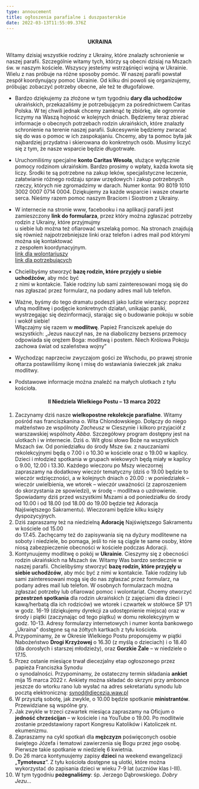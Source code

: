 ```yaml
---
type: annoucement
title: ogłoszenia parafialne i duszpasterskie
date: 2022-03-13T11:55:09.376Z
---
```

<!--StartFragment-->

<h4 style="text-align:center;">UKRAINA</h4>

Witamy dzisiaj wszystkie rodziny z Ukrainy, które znalazły schronienie w naszej parafii. Szczególnie witamy tych, którzy są obecni dzisiaj na Mszach św. w naszym kościele. Wszyscy jesteśmy wstrząśnięci wojną w Ukrainie. Wielu z nas próbuje na różne sposoby pomóc. W naszej parafii powstał zespół koordynujący pomoc Ukrainie. Od kilku dni powoli się organizujemy, próbując zobaczyć potrzeby obecne, ale też te długofalowe.

* Bardzo dziękujemy za złożone w tym tygodniu **dary dla uchodźców** ukraińskich, przekazaliśmy je potrzebującym za pośrednictwem Caritas Polska. W tej chwili jednak chcemy zamknąć tę zbiórkę, ale ogromnie liczymy na Waszą hojność w kolejnych dniach. Będziemy teraz zbierać informacje o obecnych potrzebach rodzin ukraińskich, które znalazły schronienie na terenie naszej parafii. Sukcesywnie będziemy zwracać się do was o pomoc w ich zaspokajaniu. Chcemy, aby ta pomoc była jak najbardziej przydatna i skierowana do konkretnych osób. Musimy liczyć się z tym, że nasze wsparcie będzie długotrwałe.
* Uruchomiliśmy specjalne **konto Caritas Wesoła**, służące wyłącznie pomocy rodzinom ukraińskim. Bardzo prosimy o wpłaty, każda kwota się liczy. Środki te są potrzebne na zakup leków, specjalistyczne leczenie, załatwianie różnego rodzaju spraw urzędowych i zakup potrzebnych rzeczy, których nie zgromadzimy w darach. Numer konta: 90 8019 1010 3002 0007 0714 0004. Dziękujemy za każde wsparcie i wasze otwarte serca. Nieśmy razem pomoc naszym Braciom i Siostrom z Ukrainy.
* W internecie na stronie www, facebooku i na aplikacji parafii jest zamieszczony **link do formularza**, przez który można zgłaszać potrzeby rodzin z Ukrainy, które przyjmujmy\
  u siebie lub można też ofiarować wszelaką pomoc. Na stronach znajdują się również najpotrzebniejsze linki oraz telefon i adres mail pod którymi można się kontaktować\
  z zespołem koordynacyjnym.\
  [link dla wolontariuszy](https://bit.ly/pomagam-Ukraina)\
  [link dla potrzebujących](https://bit.ly/potrzebuje-Ukraina)
* Chcielibyśmy stworzyć **bazę rodzin, które przyjęły u siebie uchodźców**, aby móc być\
  z nimi w kontakcie. Takie rodziny lub sami zainteresowani mogą się do nas zgłaszać przez formularz, na podany adres mail lub telefon.
* Ważne, byśmy do tego dramatu podeszli jako ludzie wierzący: poprzez ufną modlitwę i podjęcie konkretnych działań, unikając paniki, wystrzegając się dezinformacji, starając się o budowanie pokoju w sobie i wokół siebie!\
  Włączajmy się razem w **modlitwę**. Papież Franciszek apeluje do wszystkich: „Jezus nauczył nas, że na diaboliczny bezsens przemocy odpowiada się orężem Boga: modlitwą i postem. Niech Królowa Pokoju zachowa świat od szaleństwa wojny”
* Wychodząc naprzeciw zwyczajom gości ze Wschodu, po prawej stronie ołtarza postawiliśmy ikonę i misę do wstawiania świeczek jak znaku modlitwy.
* Podstawowe informacje można znaleźć na małych ulotkach z tyłu kościoła.

  <h4 style="text-align:center;">II Niedziela Wielkiego Postu – 13 marca 2022</h4>

1. Zaczynamy dziś nasze **wielkopostne rekolekcje parafialne**. Witamy pośród nas franciszkanina o. Wita Chlondowskiego. Dołączy do niego małżeństwo ze wspólnoty *Zacheusz* w Cieszynie i kilkoro przyjaciół z warszawskiej wspólnoty *Abba*. Szczegółowy program dostępny jest na ulotkach i w internecie. Dziś o. Wit głosi słowo Boże na wszystkich Mszach św. Od poniedziałku do środy Msze św. z nauczaniami rekolekcyjnymi będą o 7.00 i o 10.30 w kościele oraz o 19.00 w kaplicy. Dzieci i młodzież spotkania w grupach wiekowych będą miały w kaplicy o 9.00, 12.00 i 13.30. Każdego wieczoru po Mszy wieczornej zapraszamy na dodatkowy wieczór tematyczny (dziś o 19.00 będzie to wieczór wdzięczności, a w kolejnych dniach o 20.00 : w poniedziałek – wieczór uwielbienia, we wtorek – wieczór uważności (z zaproszeniem do skorzystania ze spowiedzi), w środę – modlitwa o uzdrowienie. Spowiadamy dziś przed wszystkimi Mszami a od poniedziałku do środy od 10.00 i od 18.00 (od 18.00 do 19.00 będzie też Adoracja Najświętszego Sakramentu). Wieczorami będzie kilku księży dyspozycyjnych.
2. Dziś zapraszamy też na niedzielną **Adorację** Najświętszego Sakramentu w kościele od 15.00\
   do 17.45. Zachęcamy też do zapisywania się na dyżury modlitewne na soboty i niedziele, bo pomaga, jeśli to nie są ciągle te same osoby, które niosą zabezpieczenie obecności w kościele podczas Adoracji.
3. Kontynuujemy modlitwę o pokój w **Ukrainie**. Cieszymy się z obecności rodzin ukraińskich na Mszach św. Witamy Was bardzo serdecznie w naszej parafii. Chcielibyśmy stworzyć **bazę rodzin, które przyjęły u siebie uchodźców**, aby móc być z nimi w kontakcie. Takie rodziny lub sami zainteresowani mogą się do nas zgłaszać przez formularz, na podany adres mail lub telefon. W osobnych formularzach można zgłaszać potrzeby lub ofiarować pomoc i wolontariat. Chcemy otworzyć **przestrzeń spotkania** dla rodzin ukraińskich (z zajęciami dla dzieci i kawą/herbatą dla ich rodziców) we wtorek i czwartek w stołówce SP 171 w godz. 16-19 (dziękujemy dyrekcji za udostępnienie miejsca) oraz w środy i piątki (zaczynając od tego piątku) w domu rekolekcyjnym w godz. 10-13. Adresy formularzy internetowych i numer konta bankowego „Ukraina” dostępne są na żółtych kartkach z tyłu kościoła.
4. Przypominamy, że w Okresie Wielkiego Postu proponujemy w piątki Nabożeństwo **Drogi Krzyżowej** o 16.30 (z myślą o dzieciach) i o 18.40 (dla dorosłych i starszej młodzieży), oraz **Gorzkie Żale** – w niedziele o 17.15.
5. Przez ostanie miesiące trwał diecezjalny etap ogłoszonego przez papieża Franciszka Synodu\
   o synodalności. Przypominamy, że ostateczny termin składania **ankiet** mija 15 marca 2022 r. Ankiety można składać do skrzyni przy ambonce jeszcze do wtorku rano lub wysłać na adres sekretariatu synodu lub pocztą elektroniczną: synod@diecezja.waw.pl
6. W przyszłą sobotę, jak zwykle, o 10.00 będzie spotkanie **ministrantów**. Przewidziane są wspólne gry.
7. Jak zwykle w trzeci czwartek miesiąca zapraszamy na Oficjum o **jedność chrześcijan** – w kościele i na YouTube o 19.00. Po modlitwie zostanie przedstawiony raport Kongresu Katolików i Katoliczek nt. ekumenizmu. 
8. Zapraszamy na cykl spotkań dla **mężczyzn** poświęconych osobie świętego Józefa i tematowi zawierzenia się Bogu przez jego osobę. Pierwsze takie spotkanie w niedzielę 6 kwietnia.
9. Do 26 marca kontynuujemy zapisy **dzieci** na weekend ewangelizacji „**Tymoteusz**”. Z tyłu kościoła dostępne są ulotki, które można wykorzystać do zapisania dzieci w wieku 7-9 lat (uczniów klas I-III).
10. W tym tygodniu **pożegnaliśmy**: śp. Jerzego Dąbrowskiego. *Dobry Jezu…*

<!--EndFragment-->